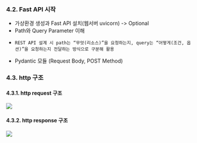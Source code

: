 ### 4.2. Fast API 시작
- 가상환경 생성과 Fast API 설치(웹서버 uvicorn) -> Optional
- Path와 Query Parameter 이해
-     REST API 설계 시 path는 “무엇(리소스)”을 요청하는지, query는 “어떻게(조건, 옵션)”을 요청하는지 전달하는 방식으로 구분해 활용
- Pydantic 모듈 (Request Body, POST Method)

### 4.3. http 구조
#### 4.3.1. http request 구조
![](https://blog.kakaocdn.net/dna/bUk1MH/btqD9Nwa5bh/AAAAAAAAAAAAAAAAAAAAAHzhVOCLZG0zt7QsnMifVgZPSZI5_n7VfcjEdRimpyAK/img.png?credential=yqXZFxpELC7KVnFOS48ylbz2pIh7yKj8&expires=1759244399&allow_ip=&allow_referer=&signature=CLilKKunbdDDtC1W6SJJRWEZ1Nw%3D)
#### 4.3.2. http response 구조
![](https://blog.kakaocdn.net/dna/B1ncV/btsEWyvMlHw/AAAAAAAAAAAAAAAAAAAAAL45lRSwnfiECq9bA3maLS9bNvJKyTAdK1qRYhj5CdIk/img.png?credential=yqXZFxpELC7KVnFOS48ylbz2pIh7yKj8&expires=1759244399&allow_ip=&allow_referer=&signature=4W7bFYDbL3y%2BtTjTYJAu2voD%2F2Y%3D)
